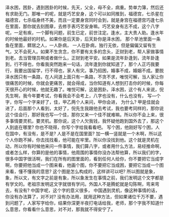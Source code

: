 泽水困，困卦，遇到困卦的时候，先天，父全，母不全，病重。势单力簿，然后还有求助无门。那唯一的呢，就是巧艺安身，这个可以如同推到，福德宫，七杀星在福德宫，七杀临身终不美，而且一定要身宫同时会到，就是身宫在福德宫巧逢七杀在里面，那你就去刻图章，去修手表巧艺安身嘛。巧艺安身有志不成，这个八字呢，一足有疾，一个脚有问题，前生已定，前世注定。逢水，主大贵人助。逢水年的时候他最好的时机。如果你是后天卦，后天卦你是泽水困， 那个旱池里面一条鱼在里面，鳏居之人，一人卧病， 一人在卧病，独行无依，但是偏偏又留有生气，又不会死人。如果不生贪念，你不要有太多的念头，正财到老，帮人家做事情到老。去当管理员啊或者做什么，正财到老平安。如果是流年卦逢到，流年卦逢到，行不得也，你看我突然跑来一句话，流年逢到你就知道了，那个人正巧我要行，我要出国留学，行不得也，家人有灾。事乃招困，婚事不成，婚姻不成。要脱泽水困只有一条路，在人间道上面只有一条路，不贪不求，唯悦可解，当人家让你很痛苦的时候，你就会更痛苦，就会得成，当你知道有人想到打击你的时候，你每天很开心的时候，他就无趣了。唯悦可解，这是困卦。泽水困，这个有人来说，倪先生啊，我今年要考试，你看我会不会考上，八字也没有，什么也没有， 写—个字，你写一个字来好了，佳，甲乙两个人来问，甲你会进， 为什么? 甲是佳就会进了，后面那个人看到，太好了，倪先生我跟他去考试，我也要考同样的，那你说这个佳会行，那好我也写—个佳，那你又来一个佳不就难嘛。所以你不会上来，很多事情要灵机，要灵机。那你说，这个人欠我钱，我怀疑他跑到国外去了，那这个人到底在哪里? 你也不晓得，你写个字给我看看吧。 写个困，他刚好写个困，人在国中，有没有，是不是? 人是不是在国里面? 加一横一竖就是一个木啊，所以这个人你跑不掉，你去找找看，他可能在牢里。所以你没找到他。这个就是灵机在动，所以你有时候他来问一件事情，我们算八字，或者用什么方法，易经推命啊，或者怎么样，你算的是他的事情，他周围的事情你没办法帮他算，所以我们的字，很多中国字很活啊，我们在所有的图里面的，看到任何人给你，你不要把它当成字啊，你要把他当成一个图来看，他画个图，你不要把它当成困，要把它当成一个图来看，懂不懂我的意思? 这个图是怎么构成的，这样讲可以吧? 所以图就是象，象，所以文，有文字之前是有象，所以象发生在事情之前，我们发明这个文字都是有学文的。老祖宗发明这文字就很有学问。外国人不是腾蛇就是勾陈啊，弯来弯去，有没有? 中国字呢，这个字的意义很多， 中国遇到灵机，像这种事情的话，你没有办法算了，对不对? 没有办法用，就用这种方法，但如果诸位千万不要，遇到问题了，人家写字给你，结果你深更半夜打电话给我，老师，那个字我不知道什么意思，你看看什么意思，对不对，那我就不得安宁了。